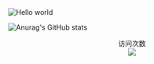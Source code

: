 <img src="https://raw.githubusercontent.com/sagar-viradiya/sagar-viradiya/master/resources/banner.png" alt="Hello world">

![Anurag's GitHub stats](https://github-readme-stats.vercel.app/api?username=askll-star&show_icons=true&theme=holi)

<p align="center"> 
  访问次数<br>
  <img src="https://profile-counter.glitch.me/askll-star/count.svg" />
</p>